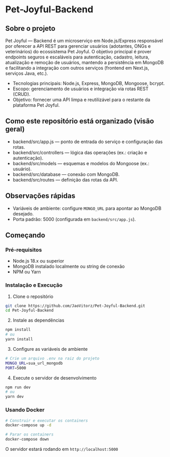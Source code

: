 # Pet-Joyful-Backend

## Sobre o projeto

Pet Joyful — Backend é um microserviço em Node.js/Express responsável por oferecer a API REST para gerenciar usuários (adotantes, ONGs e veterinários) do ecossistema Pet Joyful. O objetivo principal é prover endpoints seguros e escaláveis para autenticação, cadastro, leitura, atualização e remoção de usuários, mantendo a persistência em MongoDB e facilitando a integração com outros serviços (frontend em Next.js, serviços Java, etc.).

- Tecnologias principais: Node.js, Express, MongoDB, Mongoose, bcrypt.
- Escopo: gerenciamento de usuários e integração via rotas REST (CRUD).
- Objetivo: fornecer uma API limpa e reutilizável para o restante da plataforma Pet Joyful.

## Como este repositório está organizado (visão geral)

- backend/src/app.js — ponto de entrada do serviço e configuração das rotas.
- backend/src/controllers — lógica das operações (ex.: criação e autenticação).
- backend/src/models — esquemas e modelos do Mongoose (ex.: usuário).
- backend/src/database — conexão com MongoDB.
- backend/src/routes — definição das rotas da API.

## Observações rápidas

- Variáveis de ambiente: configure `MONGO_URL` para apontar ao MongoDB desejado.
- Porta padrão: 5000 (configurada em `backend/src/app.js`).

## Começando

### Pré-requisitos

- Node.js 18.x ou superior
- MongoDB instalado localmente ou string de conexão
- NPM ou Yarn

### Instalação e Execução

1. Clone o repositório

```bash
git clone https://github.com/JaoVitorz/Pet-Joyful-Backend.git
cd Pet-Joyful-Backend
```

2. Instale as dependências

```bash
npm install
# ou
yarn install
```

3. Configure as variáveis de ambiente

```bash
# Crie um arquivo .env na raiz do projeto
MONGO_URL=sua_url_mongodb
PORT=5000
```

4. Execute o servidor de desenvolvimento

```bash
npm run dev
# ou
yarn dev
```

### Usando Docker

```bash
# Construir e executar os containers
docker-compose up -d

# Parar os containers
docker-compose down
```

O servidor estará rodando em `http://localhost:5000`

